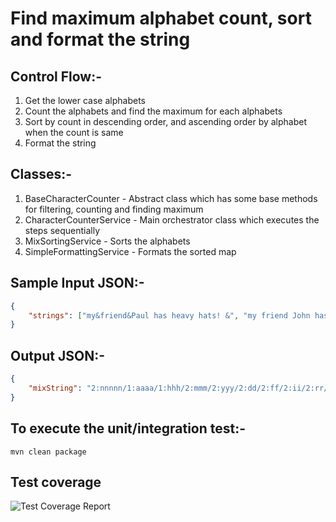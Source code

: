# Find maximum alphabet count, sort and format the string

## Control Flow:-

1. Get the lower case alphabets
2. Count the alphabets and find the maximum for each alphabets
3. Sort by count in descending order, and ascending order by alphabet when the count is same
4. Format the string

## Classes:-

1. BaseCharacterCounter - Abstract class which has some base methods for filtering, counting and finding maximum
2. CharacterCounterService - Main orchestrator class which executes the steps sequentially
3. MixSortingService - Sorts the alphabets
4. SimpleFormattingService - Formats the sorted map

## Sample Input JSON:-
```json
{
	"strings": ["my&friend&Paul has heavy hats! &", "my friend John has many many friends &"]
}
```
## Output JSON:-

```json
{
    "mixString": "2:nnnnn/1:aaaa/1:hhh/2:mmm/2:yyy/2:dd/2:ff/2:ii/2:rr/=:ee/=:ss"
}
```

## To execute the unit/integration test:-

    mvn clean package

## Test coverage

![Test Coverage Report](https://github.com/notionquest/characterscount/blob/master/Test_Coverage_Report.JPG)